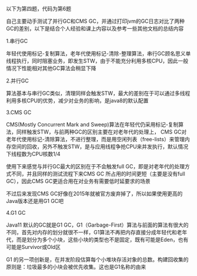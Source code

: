 以下为第四题，代码为第6题

自己主要动手测试了并行GC和CMS GC，并通过打印jvm的GC日志对比了两种GC的差别，以下是结合个人经验和课上内容以及参考一些其他文档的总结内容

1.串行GC

年轻代使用标记-复制算法，老年代使用标记-清除-整理算法，串行GC顾名思义单线程执行，同时阻塞业务，即发生STW，由于不能充分利用多核CPU，因此一般情况下性能相对其他GC算法会稍显下降

2.并行GC

算法基本与串行GC类似，清理同样会触发STW，最大的差别在于可以通过多线程利用多核CPU的优势，减少对业务的影响，是java8的默认配置

3.CMS GC

CMS(Mostly Concurrent Mark and Sweep)算法在年轻代仍采用标记-复制算法，同样触发STW，与前两种GC的区别主要在对老年代的处理上，
CMS GC对老年代使用标记-清除算法，不进行整理，而是用空闲列表（free-lists）来管理内存空间的回收，另外不触发STW，是与应用线程争抢CPU来并发执行，默认情况下线程数为CPU核数1/4

使用下来感觉与并行GC最大的区别在于不会触发full GC，即是对老年代的处理方式不同，并且同样的测试流程下来CMS GC 所占用的时间更短（主要是没有full GC），因此CMS GC更适合用在对业务有需要低时延要求的场景

不过后来发现CMS GC好像在2015年就被官方废弃掉了，所以如果使用更高的Java版本还是用G1 GC吧

4.G1 GC

Java11 默认的GC就是G1 GC，G1（Garbage-First）算法与前面的算法有很大的不同，首先对内存的划分就很不一样，G1算法不再把内存直接分成年轻代和老年代，而是划分为多个小块，这些小块的类型也不是固定，既有可能是Eden，也有可能是Survivor或Old区

G1 的另一项创新是，在并发阶段估算每个小堆块存活对象的总数。构建回收集的原则是：垃圾最多的小块会被优先收集。这也是G1名称的由来

